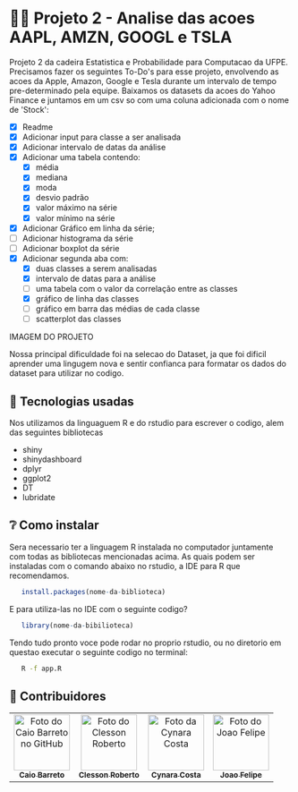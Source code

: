 # 👨‍💻 Projeto 2 - Analise das acoes AAPL, AMZN, GOOGL e TSLA 
Projeto 2 da cadeira Estatistica e Probabilidade para Computacao da UFPE. Precisamos fazer os seguintes To-Do's para esse projeto, envolvendo as acoes da Apple, Amazon, Google e Tesla durante um intervalo de tempo pre-determinado pela equipe. Baixamos os datasets da acoes do Yahoo Finance e juntamos em um csv so com uma coluna adicionada com o nome de 'Stock':

- [x]  Readme
- [x]  Adicionar input para classe a ser analisada
- [x]  Adicionar intervalo de datas da análise
- [x]  Adicionar uma tabela contendo:
    - [x]  média
    - [x]  mediana
    - [x]  moda
    - [x]  desvio padrão
    - [x]  valor máximo na série
    - [x]  valor mínimo na série
- [x]  Adicionar Gráfico em linha da série;
- [ ]  Adicionar histograma da série
- [ ]  Adicionar boxplot da série
- [x]  Adicionar segunda aba com:
    - [x]  duas classes a serem analisadas
    - [x]  intervalo de datas para a análise
    - [ ]  uma tabela com o valor da correlação entre as classes
    - [x]  gráfico de linha das classes
    - [ ]  gráfico em barra das médias de cada classe
    - [ ]  scatterplot das classes

IMAGEM DO PROJETO

Nossa principal dificuldade foi na selecao do Dataset, ja que foi dificil aprender uma lingugem nova e sentir confianca para formatar os dados do dataset para utilizar no codigo.

## 👾 Tecnologias usadas
Nos utilizamos da linguaguem R e do rstudio para escrever o codigo, alem das seguintes bibliotecas
- shiny
- shinydashboard
- dplyr
- ggplot2
- DT
- lubridate

## ❔ Como instalar
Sera necessario ter a linguagem R instalada no computador juntamente com todas as bibliotecas mencionadas acima. As quais podem ser instaladas com o comando abaixo no rstudio, a IDE para R que recomendamos.

```r
   install.packages(nome-da-biblioteca)
```
E para utiliza-las no IDE com o seguinte codigo?

```r
   library(nome-da-bibilioteca)
```

Tendo tudo pronto voce pode rodar no proprio rstudio, ou no diretorio em questao executar o seguinte codigo no terminal:
```bash
   R -f app.R
```

## 👥 Contribuidores 

<table>
  <tr>
    <td align="center">
      <a href="https://github.com/CaiolBarreto">
        <img src="https://avatars.githubusercontent.com/u/79955775?v=4" width="100px;" alt="Foto do Caio Barreto no GitHub"/><br>
        <sub>
          <b>Caio Barreto</b>
        </sub>
      </a>
    </td>
    <td align="center">
      <a href="https://github.com/ClessonR">
        <img src="https://avatars.githubusercontent.com/u/53549230?v=4" width="100px;" alt="Foto do Clesson Roberto"/><br>
        <sub>
          <b>Clesson Roberto</b>
        </sub>
      </a>
    </td>
    <td align="center">
      <a href="https://github.com/CynaraCosta">
        <img src="https://avatars.githubusercontent.com/u/61971729?v=4" width="100px;" alt="Foto da Cynara Costa"/><br>
        <sub>
          <b>Cynara Costa</b>
        </sub>
      </a>
    </td>
    <td align="center">
      <a href="https://github.com/jfmvs">
        <img src="https://avatars.githubusercontent.com/u/61971830?v=4" width="100px;" alt="Foto do Joao Felipe"/><br>
        <sub>
          <b>Joao Felipe</b>
        </sub>
      </a>
    </td>
  </tr>
</table>
